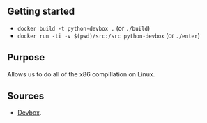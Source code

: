## Getting started

* `docker build -t python-devbox .` (or `./build`)
* `docker run -ti -v $(pwd)/src:/src python-devbox` (or `./enter`)

## Purpose

Allows us to do all of the x86 compillation on Linux.

## Sources
* [Devbox](https://github.com/hunan-rostomyan/devbox).
